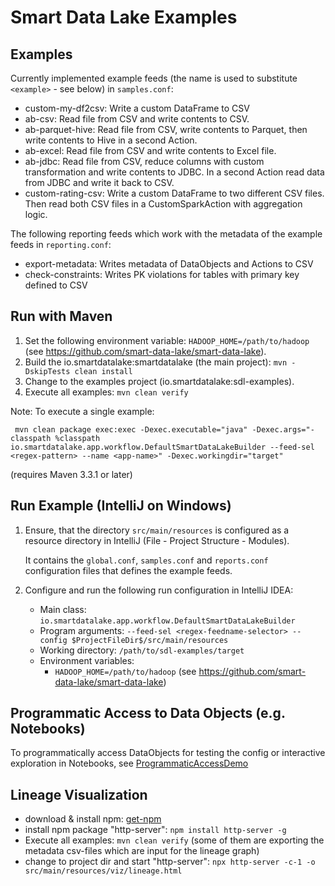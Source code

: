 # Smart Data Lake Examples

## Examples
Currently implemented example feeds (the name is used to substitute `<example>` - see below) in `samples.conf`:
- custom-my-df2csv: Write a custom DataFrame to CSV
- ab-csv: Read file from CSV and write contents to CSV.
- ab-parquet-hive: Read file from CSV, write contents to Parquet, then write contents to Hive in a second Action.
- ab-excel: Read file from CSV and write contents to Excel file.
- ab-jdbc: Read file from CSV, reduce columns with custom transformation and write contents to JDBC. In a second Action read data from JDBC and write it back to CSV.
- custom-rating-csv: Write a custom DataFrame to two different CSV files. Then read both CSV files in a CustomSparkAction with aggregation logic.

The following reporting feeds which work with the metadata of the example feeds in `reporting.conf`:
- export-metadata: Writes metadata of DataObjects and Actions to CSV
- check-constraints: Writes PK violations for tables with primary key defined to CSV

## Run with Maven
1. Set the following environment variable: `HADOOP_HOME=/path/to/hadoop` (see https://github.com/smart-data-lake/smart-data-lake).
1. Build the io.smartdatalake:smartdatalake (the main project): `mvn -DskipTests clean install`
1. Change to the examples project (io.smartdatalake:sdl-examples).
1. Execute all examples: `mvn clean verify`

Note: To execute a single example: 
```
 mvn clean package exec:exec -Dexec.executable="java" -Dexec.args="-classpath %classpath io.smartdatalake.app.workflow.DefaultSmartDataLakeBuilder --feed-sel <regex-pattern> --name <app-name>" -Dexec.workingdir="target"
```
(requires Maven 3.3.1 or later)


## Run Example (IntelliJ on Windows)
1. Ensure, that the directory `src/main/resources` is configured as a resource directory in IntelliJ (File - Project Structure - Modules). 

   It contains the `global.conf`, `samples.conf` and `reports.conf` configuration files that defines the example feeds.
    
1. Configure and run the following run configuration in IntelliJ IDEA:
    - Main class: `io.smartdatalake.app.workflow.DefaultSmartDataLakeBuilder`
    - Program arguments: `--feed-sel <regex-feedname-selector> --config $ProjectFileDir$/src/main/resources`
    - Working directory: `/path/to/sdl-examples/target`
    - Environment variables: 
        - `HADOOP_HOME=/path/to/hadoop` (see https://github.com/smart-data-lake/smart-data-lake)

## Programmatic Access to Data Objects (e.g. Notebooks)
To programmatically access DataObjects for testing the config or interactive exploration in Notebooks, see [ProgrammaticAccessDemo](src/main/scala/com/test/ProgrammaticAccessDemo)

## Lineage Visualization
- download & install npm: [get-npm](https://www.npmjs.com/get-npm)
- install npm package "http-server": `npm install http-server -g`
- Execute all examples: `mvn clean verify`
  (some of them are exporting the metadata csv-files which are input for the lineage graph) 
- change to project dir and start "http-server": `npx http-server -c-1 -o src/main/resources/viz/lineage.html`
